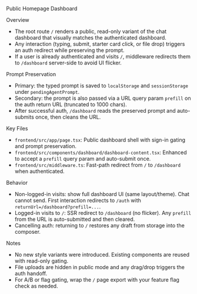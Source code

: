 Public Homepage Dashboard

Overview
- The root route `/` renders a public, read-only variant of the chat dashboard that visually matches the authenticated dashboard.
- Any interaction (typing, submit, starter card click, or file drop) triggers an auth redirect while preserving the prompt.
- If a user is already authenticated and visits `/`, middleware redirects them to `/dashboard` server-side to avoid UI flicker.

Prompt Preservation
- Primary: the typed prompt is saved to `localStorage` and `sessionStorage` under `pendingAgentPrompt`.
- Secondary: the prompt is also passed via a URL query param `prefill` on the auth return URL (truncated to 1000 chars).
- After successful auth, `/dashboard` reads the preserved prompt and auto-submits once, then cleans the URL.

Key Files
- `frontend/src/app/page.tsx`: Public dashboard shell with sign-in gating and prompt preservation.
- `frontend/src/components/dashboard/dashboard-content.tsx`: Enhanced to accept a `prefill` query param and auto-submit once.
- `frontend/src/middleware.ts`: Fast-path redirect from `/` to `/dashboard` when authenticated.

Behavior
- Non-logged-in visits: show full dashboard UI (same layout/theme). Chat cannot send. First interaction redirects to `/auth` with `returnUrl=/dashboard?prefill=...`.
- Logged-in visits to `/`: SSR redirect to `/dashboard` (no flicker). Any `prefill` from the URL is auto-submitted and then cleared.
- Cancelling auth: returning to `/` restores any draft from storage into the composer.

Notes
- No new style variants were introduced. Existing components are reused with read-only gating.
- File uploads are hidden in public mode and any drag/drop triggers the auth handoff.
- For A/B or flag gating, wrap the `/` page export with your feature flag check as needed.


